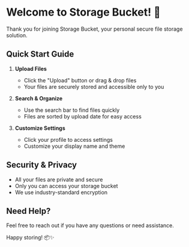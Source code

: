 # Welcome to Storage Bucket! 🚀

Thank you for joining Storage Bucket, your personal secure file storage solution.

## Quick Start Guide

1. **Upload Files**
   - Click the "Upload" button or drag & drop files
   - Your files are securely stored and accessible only to you

2. **Search & Organize**
   - Use the search bar to find files quickly
   - Files are sorted by upload date for easy access

3. **Customize Settings**
   - Click your profile to access settings
   - Customize your display name and theme

## Security & Privacy

- All your files are private and secure
- Only you can access your storage bucket
- We use industry-standard encryption

## Need Help?

Feel free to reach out if you have any questions or need assistance.

Happy storing! 📦✨
